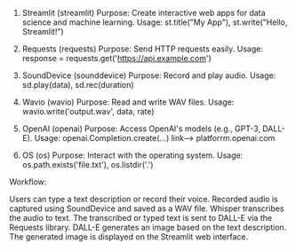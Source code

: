 1. Streamlit (streamlit)
Purpose: Create interactive web apps for data science and machine learning.
Usage: st.title("My App"), st.write("Hello, Streamlit!")


2. Requests (requests)
Purpose: Send HTTP requests easily.
Usage: response = requests.get('https://api.example.com')


3. SoundDevice (sounddevice)
Purpose: Record and play audio.
Usage: sd.play(data), sd.rec(duration)


4. Wavio (wavio)
Purpose: Read and write WAV files.
Usage: wavio.write('output.wav', data, rate)


5. OpenAI (openai)
Purpose: Access OpenAI's models (e.g., GPT-3, DALL-E).
Usage: openai.Completion.create(...)
link--> platforrm.openai.com

6. OS (os)
Purpose: Interact with the operating system.
Usage: os.path.exists('file.txt'), os.listdir('.')



Workflow:

Users can type a text description or record their voice.
Recorded audio is captured using SoundDevice and saved as a WAV file.
Whisper transcribes the audio to text.
The transcribed or typed text is sent to DALL-E via the Requests library.
DALL-E generates an image based on the text description.
The generated image is displayed on the Streamlit web interface.